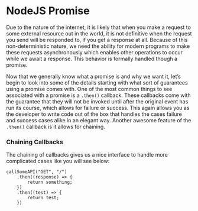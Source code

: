 # NodeJS Promise

Due to the nature of the internet, it is likely that when you make a request to some external resource out in the world, it is not definitive when the request you send will be responded to, if you get a response at all. Because of this non-deterministic nature, we need the ability for modern programs to make these requests asynchronously which enables other operations to occur while we await a response. This behavior is formally handled though a promise. 

Now that we generally know what a promise is and why we want it, let’s begin to look into some of the details starting with what sort of guarantees using a promise comes with. One of the most common things to see associated with a promise is a `.then()` callback. These callbacks come with the guarantee that they will not be invoked until after the original event has run its course, which allows for failure or success. This again allows you as the developer to write code out of the box that handles the cases failure and success cases alike in an elegant way. Another awesome feature of the `.then()` callback is it allows for chaining.

### Chaining Callbacks

The chaining of callbacks gives us a nice interface to handle more complicated cases like you will see below: 

```node
callSomeAPI("GET", "/")
    .then((response) => {
        return something;
    })
    .then((test) => {
        return test;
    })
```
